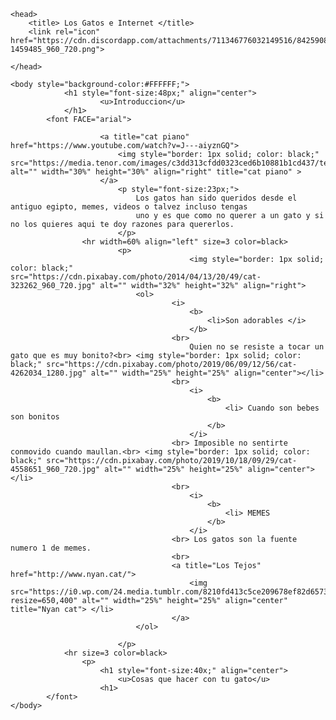 <html>

	<head>
		<title> Los Gatos e Internet </title>
		<link rel="icon" href="https://cdn.discordapp.com/attachments/711346776032149516/842590899246071808/feet-1459485_960_720.png">
		
	</head>

	<body style="background-color:#FFFFFF;">
				<h1 style="font-size:48px;" align="center">
						<u>Introduccion</u>
				</h1>
			<font FACE="arial">
			
						<a title="cat piano" href="https://www.youtube.com/watch?v=J---aiyznGQ">
							<img style="border: 1px solid; color: black;" src="https://media.tenor.com/images/c3dd313cfdd0323ced6b10881b1cd437/tenor.gif" alt="" width="30%" height="30%" align="right" title="cat piano" >
						</a>	
							<p style="font-size:23px;">
								Los gatos han sido queridos desde el antiguo egipto, memes, videos o talvez incluso tengas 
								uno y es que como no querer a un gato y si no los quieres aqui te doy razones para quererlos.
							</p>
					<hr width=60% align="left" size=3 color=black>
							<p>
											<img style="border: 1px solid; color: black;" src="https://cdn.pixabay.com/photo/2014/04/13/20/49/cat-323262_960_720.jpg" alt="" width="32%" height="32%" align="right">
								<ol>						
										<i> 
											<b>
												<li>Son adorables </i>
											</b>
										<br>
											Quien no se resiste a tocar un gato que es muy bonito?<br> <img style="border: 1px solid; color: black;" src="https://cdn.pixabay.com/photo/2019/06/09/12/56/cat-4262034_1280.jpg" alt="" width="25%" height="25%" align="center"></li>
										<br>
											<i> 
												<b>
													<li> Cuando son bebes son bonitos
												</b>
											</i> 
										<br> Imposible no sentirte conmovido cuando maullan.<br> <img style="border: 1px solid; color: black;" src="https://cdn.pixabay.com/photo/2019/10/18/09/29/cat-4558651_960_720.jpg" alt="" width="25%" height="25%" align="center"> </li>
										<br>
											<i>
												<b>
													<li> MEMES
												</b>
											</i>
										<br> Los gatos son la fuente numero 1 de memes.								
										<br>
										<a title="Los Tejos" href="http://www.nyan.cat/">
											<img src="https://i0.wp.com/24.media.tumblr.com/8210fd413c5ce209678ef82d65731443/tumblr_mjphnqLpNy1s5jjtzo1_400.gif?resize=650,400" alt="" width="25%" height="25%" align="center" title="Nyan cat"> </li>
										</a>
								</ol>

							</p>
				<hr size=3 color=black>
					<p>
						<h1 style="font-size:40x;" align="center">
							<u>Cosas que hacer con tu gato</u>
						<h1>
			</font>
	</body>

</html>
